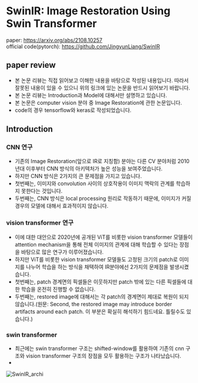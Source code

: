 # SwinIR: Image Restoration Using Swin Transformer
paper: https://arxiv.org/abs/2108.10257<br>
official code(pytorch): https://github.com/JingyunLiang/SwinIR

## paper review
* 본 논문 리뷰는 직접 읽어보고 이해한 내용을 바탕으로 작성된 내용입니다. 따라서 잘못된 내용이 있을 수 있으니 위의 링크에 있는 논문을 반드시 읽어보기 바랍니다.
* 본 논문 리뷰는 Introduction과 Model에 대해서만 설명하고 있습니다.
* 본 논문은 computer vision 분야 중 Image Restoration에 관한 논문입니다.
* code의 경우 tensorflow와 keras로 작성되었습니다.
## Introduction
### CNN 연구
* 기존의 Image Restoration(앞으로 IR로 지칭함) 분야는 다른 CV 분야처럼 2010년대 이후부터 CNN 방식의 아키텍처가 높은 성능을 보여주었습니다.
* 하지만 CNN 방식은 2가지의 큰 문제점을 가지고 있습니다.
* 첫번째는, 이미지와 convolution 사이의 상호작용이 이미지 맥락의 관계를 학습하지 못한다는 것입니다.
* 두번째는, CNN 방식은 local processing 원리로 작동하기 때문에, 이미지가 커질경우의 모델에 대해서 효과적이지 않습니다.
### vision transformer 연구
* 이에 대한 대안으로 2020년에 공개된 ViT를 비롯한 vision transformer 모델들이 attention mechanism을 통해 전체 이미지의 관계에 대해 학습할 수 있다는 장점을 바탕으로 많은 연구가 이루어졌습니다.
* 하지만 ViT를 비롯한 vision transformer 모델들도 고정된 크기의 patch로 이미지를 나누어 학습을 하는 방식을 채택하여 IR분야에선 2가지의 문제점을 발생시켰습니다.
* 첫번째는, patch 경계면의 픽셀들은 이웃하지만 patch 밖에 있는 다른 픽셀들에 대한 학습을 온전히 진행할 수 없습니다.
* 두번째는, restored image에 대해서는 각 patch의 경계면이 제대로 복원이 되지 않습니다.(원문: Second, the restored image may introduce border artifacts around each patch. 이 부분은 확실히 해석하기 힘드네요. 틀릴수도 있습니다.)
### swin transformer
* 최근에는 swin transformer 구조는 shifted-window를 활용하여 기존의 cnn 구조와 vision transformer 구조의 장점을 모두 활용하는 구조가 나타났습니다.
* 

![SwinIR_archi](https://user-images.githubusercontent.com/70330480/150893515-284dac75-783f-486a-ad9b-6235735bb8b3.png)

